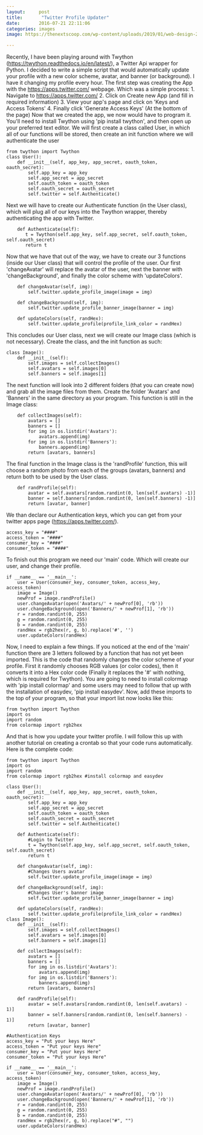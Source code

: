 ```yaml
---
layout:     post
title:       "Twitter Profile Updater"
date:       2016-07-21 22:11:06
categories: images
image: https://thenextscoop.com/wp-content/uploads/2019/01/web-design-2019.jpg

---
```

Recently, I have been playing around with Twython (https://twython.readthedocs.io/en/latest/), a Twitter Api wrapper for Python. I decided to write a simple script that would automatically update your profile with a new color scheme, avatar, and banner (or background). I have it changing my profile every hour. The first step was creating the App with the https://apps.twitter.com/ webpage. Which was a simple process: 1\. Navigate to https://apps.twitter.com/ 2\. Click on Create new App (and fill in required information) 3\. View your app's page and click on 'Keys and Access Tokens' 4\. Finally click 'Generate Access Keys' (At the bottom of the page) Now that we created the app, we now would have to program it. You'll need to install Twython using 'pip install twython', and then open up your preferred text editor. We will first create a class called User, in which all of our functions will be stored, then create an init function where we will authenticate the user 
    
    
     
    from twython import Twython
    class User():
        def __init__(self, app_key, app_secret, oauth_token, oauth_secret):
            self.app_key = app_key
            self.app_secret = app_secret
            self.oauth_token = oauth_token
            self.oauth_secret = oauth_secret
            self.twitter = self.Authenticate()

Next we will have to create our Authenticate function (in the User class), which will plug all of our keys into the Twython wrapper, thereby authenticating the app with Twitter. 
    
    
        def Authenticate(self):
           t = Twython(self.app_key, self.app_secret, self.oauth_token, self.oauth_secret)
           return t
    

Now that we have that out of the way, we have to create our 3 functions (inside our User class) that will control the profile of the user. Our first 'changeAvatar' will replace the avatar of the user, next the banner with 'changeBackground', and finally the color scheme with 'updateColors'. 
    
    
        def changeAvatar(self, img):
            self.twitter.update_profile_image(image = img)
    
        def changeBackground(self, img):
            self.twitter.update_profile_banner_image(banner = img)
    
        def updateColors(self, randHex):
            self.twitter.update_profile(profile_link_color = randHex)
    

This concludes our User class, next we will create our Image class (which is not necessary). Create the class, and the init function as such: 
    
    
    class Image():
        def __init__(self):
            self.images = self.collectImages()
            self.avatars = self.images[0]
            self.banners = self.images[1]
    

The next function will look into 2 different folders (that you can create now) and grab all the image files from them. Create the folder 'Avatars' and 'Banners' in the same directory as your program. This function is still in the Image class: 
    
    
        def collectImages(self):
            avatars = []
            banners = []
            for img in os.listdir('Avatars'):
                avatars.append(img)
            for img in os.listdir('Banners'):
                banners.append(img)
            return [avatars, banners]
    

The final function in the Image class is the 'randProfile' function, this will choose a random photo from each of the groups (avatars, banners) and return both to be used by the User class. 
    
    
        def randProfile(self):
            avatar = self.avatars[random.randint(0, len(self.avatars) -1)]
            banner = self.banners[random.randint(0, len(self.banners) -1)]
            return [avatar, banner]
    

We than declare our Authentication keys, which you can get from your twitter apps page (https://apps.twitter.com/). 
    
    
    access_key = "####"
    access_token = "####"
    consumer_key = "####"
    consumer_token = "####"
    

To finish out this program we need our 'main' code. Which will create our user, and change their profile. 
    
    
    if __name__ == '__main__':
        user = User(consumer_key, consumer_token, access_key, access_token)
        image = Image()
        newProf = image.randProfile()
        user.changeAvatar(open('Avatars/' + newProf[0], 'rb'))
        user.changeBackground(open('Banners/' + newProf[1], 'rb'))
        r = random.randint(0, 255)
        g = random.randint(0, 255)
        b = random.randint(0, 255)
        randHex = rgb2hex(r, g, b).replace('#', '')
        user.updateColors(randHex)
    

Now, I need to explain a few things. If you noticed at the end of the 'main' function there are 3 letters followed by a function that has not yet been imported. This is the code that randomly changes the color scheme of your profile. First it randomly chooses RGB values (or color codes), then it converts it into a Hex color code (Finally it replaces the '#' with nothing, which is required for Twython). You are going to need to install colormap with 'pip install colormap' and some users may need to follow that up with the installation of easydev, 'pip install easydev'. Now, add these imports to the top of your program, so that your import list now looks like this: 
    
    
    from twython import Twython
    import os
    import random
    from colormap import rgb2hex
    

And that is how you update your twitter profile. I will follow this up with another tutorial on creating a crontab so that your code runs automatically. Here is the complete code: 
    
    
    from twython import Twython
    import os
    import random
    from colormap import rgb2hex #install colormap and easydev
    
    class User():
    	def __init__(self, app_key, app_secret, oauth_token, oauth_secret):
    		self.app_key = app_key
    		self.app_secret = app_secret
    		self.oauth_token = oauth_token
    		self.oauth_secret = oauth_secret
    		self.twitter = self.Authenticate()
    
    	def Authenticate(self):
    		#Login to Twitter
    		t = Twython(self.app_key, self.app_secret, self.oauth_token, self.oauth_secret)
    		return t
    
    	def changeAvatar(self, img):
    		#Changes Users avatar
    		self.twitter.update_profile_image(image = img)
    
    	def changeBackground(self, img):
    		#Changes User's banner image
    		self.twitter.update_profile_banner_image(banner = img)
    
    	def updateColors(self, randHex):
    		self.twitter.update_profile(profile_link_color = randHex)
    class Image():
    	def __init__(self):
    		self.images = self.collectImages()
    		self.avatars = self.images[0]
    		self.banners = self.images[1]
    
    	def collectImages(self):
    		avatars = []
    		banners = []
    		for img in os.listdir('Avatars'):
    			avatars.append(img)
    		for img in os.listdir('Banners'):
    			banners.append(img)
    		return [avatars, banners]
    
    	def randProfile(self):
    		avatar = self.avatars[random.randint(0, len(self.avatars) - 1)]
    		banner = self.banners[random.randint(0, len(self.banners) - 1)]
    		return [avatar, banner]
    
    #Authentication Keys
    access_key = "Put your keys Here"
    access_token = "Put your keys Here"
    consumer_key = "Put your keys Here"
    consumer_token = "Put your keys Here"
    
    if __name__ == '__main__':
    	user = User(consumer_key, consumer_token, access_key, access_token)
    	image = Image()
    	newProf = image.randProfile()
    	user.changeAvatar(open('Avatars/' + newProf[0], 'rb'))
    	user.changeBackground(open('Banners/' + newProf[1], 'rb'))
    	r = random.randint(0, 255)
    	g = random.randint(0, 255)
    	b = random.randint(0, 255)
    	randHex = rgb2hex(r, g, b).replace("#", "")
    	user.updateColors(randHex)
    
    
